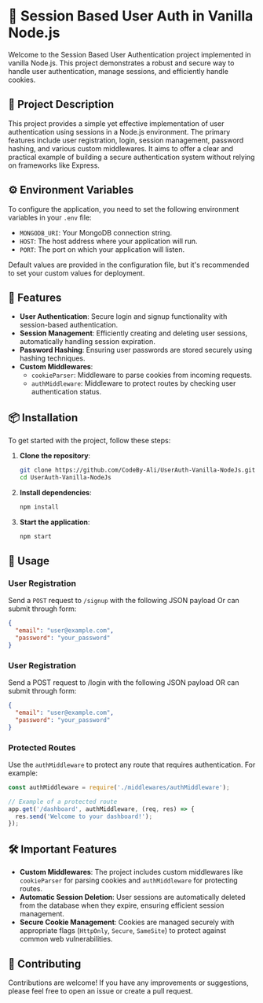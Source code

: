 # 🌟 Session Based User Auth in Vanilla Node.js

Welcome to the Session Based User Authentication project implemented in vanilla Node.js. This project demonstrates a robust and secure way to handle user authentication, manage sessions, and efficiently handle cookies.

## 📜 Project Description

This project provides a simple yet effective implementation of user authentication using sessions in a Node.js environment. The primary features include user registration, login, session management, password hashing, and various custom middlewares. It aims to offer a clear and practical example of building a secure authentication system without relying on frameworks like Express.

## ⚙️ Environment Variables

To configure the application, you need to set the following environment variables in your `.env` file:

- `MONGODB_URI`: Your MongoDB connection string.
- `HOST`: The host address where your application will run.
- `PORT`: The port on which your application will listen.

Default values are provided in the configuration file, but it's recommended to set your custom values for deployment.

## 🌟 Features

- **User Authentication**: Secure login and signup functionality with session-based authentication.
- **Session Management**: Efficiently creating and deleting user sessions, automatically handling session expiration.
- **Password Hashing**: Ensuring user passwords are stored securely using hashing techniques.
- **Custom Middlewares**:
  - `cookieParser`: Middleware to parse cookies from incoming requests.
  - `authMiddleware`: Middleware to protect routes by checking user authentication status.

## 📦 Installation

To get started with the project, follow these steps:

1. **Clone the repository**:
    ```bash
    git clone https://github.com/CodeBy-Ali/UserAuth-Vanilla-NodeJs.git
    cd UserAuth-Vanilla-NodeJs
    ```

2. **Install dependencies**:
    ```bash
    npm install
    ```

3. **Start the application**:
    ```bash
    npm start
    ```

## 🚀 Usage

### User Registration

Send a `POST` request to `/signup` with the following JSON payload Or can submit through form:

```json
{
  "email": "user@example.com",
  "password": "your_password"
}

```

### User Registration

Send a POST request to /login with the following JSON payload OR can submit through form:
```json
{
  "email": "user@example.com",
  "password": "your_password"
}
```

### Protected Routes

Use the `authMiddleware` to protect any route that requires authentication. For example:

```javascript
const authMiddleware = require('./middlewares/authMiddleware');

// Example of a protected route
app.get('/dashboard', authMiddleware, (req, res) => {
  res.send('Welcome to your dashboard!');
});
```

## 🛠️ Important Features

- **Custom Middlewares**: The project includes custom middlewares like `cookieParser` for parsing cookies and `authMiddleware` for protecting routes.
- **Automatic Session Deletion**: User sessions are automatically deleted from the database when they expire, ensuring efficient session management.
- **Secure Cookie Management**: Cookies are managed securely with appropriate flags (`HttpOnly`, `Secure`, `SameSite`) to protect against common web vulnerabilities.

## 🤝 Contributing

Contributions are welcome! If you have any improvements or suggestions, please feel free to open an issue or create a pull request.
